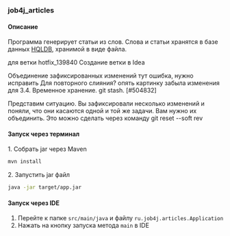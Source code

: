 ### job4j_articles

#### Описание

Программа генерирует статьи из слов. Слова и статьи хранятся в базе данных <a href="http://hsqldb.org/">HQLDB</a>, хранимой в виде
файла.

для ветки hotfix_139840
Создание ветки в Idea

Объединение зафиксированных изменений
тут ошибка, нужно исправить
Для повторного слияния? опять картинку забыла
изменения для 3.4. Временное хранение. git stash. [#504832]

Представим ситуацию. Вы зафиксировали несколько изменений
и поняли, что они касаются одной и той же задачи.
Вам нужно их объединить.
Это можно сделать через команду git reset --soft rev

#### Запуск через терминал

<p>1. Собрать jar через Maven</p>

```bash
mvn install
```
<p>2. Запустить jar файл</p>

```bash
java -jar target/app.jar
```

#### Запуск через IDE

1. Перейте к папке ``src/main/java`` и файлу ``ru.job4j.articles.Application``
2. Нажать на кнопку запуска метода ``main`` в IDE
